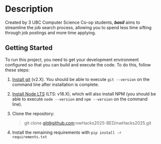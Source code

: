 # Description
Created by 3 UBC Computer Science Co-op students, **_basil_** aims to streamline the job search process, allowing you to spend less time sifting through job postings and more time applying. 

## Getting Started

To run this project, you need to get your development environment configured so that you can build and execute the code.
To do this, follow these steps:

1. [Install git](https://git-scm.com/downloads) (v2.X). You should be able to execute `git --version` on the command line after installation is complete.

2. [Install Node LTS](https://nodejs.org/en/download/) (LTS: v18.X), which will also install NPM (you should be able to execute `node --version` and `npm --version` on the command line).

3. Clone the repository:
   > git clone git@github.com:nwHacks2025-BED/nwHacks2025.git

4. Install the remaining requirements with `pip install -r requirements.txt`

